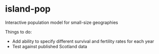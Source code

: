 # island-pop
Interactive population model for small-size geographies
</br>
 
Things to do:
 - Add ability to specify different survival and fertility rates for each year
 - Test against published Scotland data